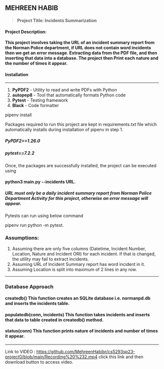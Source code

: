 **MEHREEN HABIB**
---------
> #### Project Title: Incidents Summarization 
#### Project Description:
 **This project involves taking the URL of an incident summary report from the Norman Police department, if URL does not contain word incidents then we get an error message. Extracting data from the PDF file, and then inserting that data into a database. 
 The project then Print each nature and the number of times it appear.**
 
 #### Installation
  ****
   1. **PyPDF2** - Utility to read and write PDFs with Python
   2. **autopep8** - Tool that automatically formats Python code 
  3. **Pytest** - Testing framework
 4. **Black** - Code formatter

pipenv install

Packages required to run this project are kept in requirements.txt file which automatically installs during installation of pipenv in step 1.

##### PyPDF2==1.26.0


##### pytest==7.2.2

Once, the packages are successfully installed, the project can be executed using

#### python3 main.py --incidents URL.
##### URL must only be a daily incident summary report from Norman Police Department Activity for this project, otherwise an error message will appear.
Pytests can run using below command

pipenv run python -m pytest.
### Assumptions:
1. Assuming there are only five columns (Datetime, Incident Number, Location, Nature and Incident ORI) for each incident. If that is changed, the utility may fail to extract incidents.
2. Assuming URL of Incident Summary report has word incident in it.
3. Assuming Location is split into maximum of 2 lines in any row.
****
### Database Approach
#### **createdb()** This function creates an SQLite database i.e. normanpd.db and inserts the incidents table.
 #### **populatedb(conn, incidents)** This function takes incidents and inserts that data to table created in createdb() method.
 #### **status(conn)** This function prints nature of incidents and number of times it appear.
 ****

Link to VIDEO : https://github.com/MehreenHabibr/cs5293sp23-project0/blob/main/Recording%20%232.mp4
click this link and then download button to access video.
